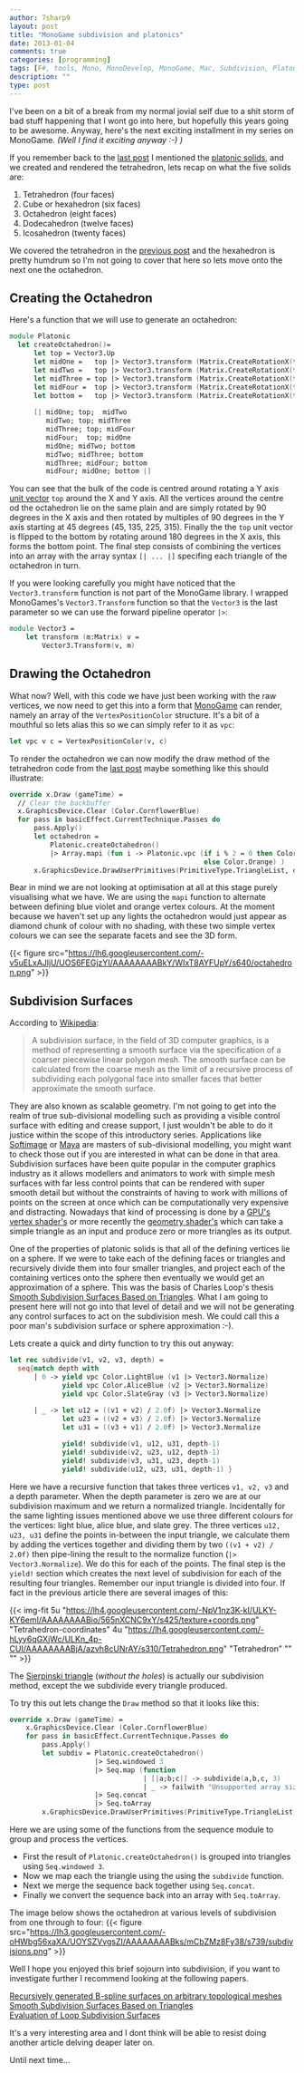 ```yaml
---
author: 7sharp9
layout: post
title: "MonoGame subdivision and platonics"
date: 2013-01-04
comments: true
categories: [programming]
tags: [F#, tools, Mono, MonoDevelop, MonoGame, Mac, Subdivision, Platonic]
description: ""
type: post
---
```

I've been on a bit of a break from my normal jovial self due to a shit storm of bad stuff happening that I wont go into here, but hopefully this years going to be awesome.  Anyway, here's the next exciting installment in my series on MonoGame.   *(Well I find it exciting anyway :-) )*  
<!-- more -->
If you remember back to the [last post][3] I mentioned the [platonic solids][1], and we created and rendered the tetrahedron, lets recap on what the five solids are:  

1. Tetrahedron (four faces)
2. Cube or hexahedron (six faces)
3. Octahedron (eight faces)
4. Dodecahedron (twelve faces)
5. Icosahedron (twenty faces)  

We covered the tetrahedron in the [previous post][3] and the hexahedron is pretty humdrum so I'm not going to cover that here so lets move onto the next one the octahedron.   

## Creating the Octahedron
  
Here's a function that we will use to generate an octahedron:  

```fsharp
module Platonic
  let createOctahedron()=    
      let top = Vector3.Up
      let midOne =   top |> Vector3.transform (Matrix.CreateRotationX(toRad 90.0f) * Matrix.CreateRotationY(toRad 45.f))
      let midTwo =   top |> Vector3.transform (Matrix.CreateRotationX(toRad 90.0f) * Matrix.CreateRotationY(toRad 135.f))
      let midThree = top |> Vector3.transform (Matrix.CreateRotationX(toRad 90.0f) * Matrix.CreateRotationY(toRad 225.f))
      let midFour =  top |> Vector3.transform (Matrix.CreateRotationX(toRad 90.0f) * Matrix.CreateRotationY(toRad 315.f))
      let bottom =   top |> Vector3.transform (Matrix.CreateRotationX(toRad 180.f))
      
      [| midOne; top;  midTwo
         midTwo; top; midThree
         midThree; top; midFour
         midFour;  top; midOne 
         midOne; midTwo; bottom
         midTwo; midThree; bottom
         midThree; midFour; bottom
         midFour; midOne; bottom |]
```

You can see that the bulk of the code is centred around rotating a Y axis [unit vector][4] `top` around the X and Y axis.  All the vertices around the centre od the octahedron lie on the same plain and are simply rotated by 90 degrees in the X axis and then rotated by multiples of 90 degrees in the Y axis starting at 45 degrees (45, 135, 225, 315).  Finally the the `top` unit vector is flipped to the bottom by rotating around 180 degrees in the X axis, this forms the bottom point.  The final step consists of combining the vertices into an array with the array syntax `[| ... |]` specifing each triangle of the octahedron in turn.  

If you were looking carefully you might have noticed that the `Vector3.transform` function is not part of the MonoGame library.  I wrapped MonoGames's `Vector3.Transform` function so that the `Vector3` is the last parameter so we can use the forward pipeline operator `|>`:

```fsharp
module Vector3 =
    let transform (m:Matrix) v = 
        Vector3.Transform(v, m)
```

## Drawing the Octahedron
What now?  Well, with this code we have just been working with the raw vertices, we now need to get this into a form that [MonoGame][2] can render, namely an array of the `VertexPositionColor` structure.  It's a bit of a mouthful so lets alias this so we can simply refer to it as `vpc`:  

```fsharp
let vpc v c = VertexPositionColor(v, c)
```

To render the octahedron we can now modify the draw method of the tetrahedron code from the [last post][3] maybe something like this should illustrate:  

```fsharp
override x.Draw (gameTime) =
  // Clear the backbuffer
  x.GraphicsDevice.Clear (Color.CornflowerBlue)
  for pass in basicEffect.CurrentTechnique.Passes do
      pass.Apply()
      let octahedron = 
          Platonic.createOctahedron() 
          |> Array.mapi (fun i -> Platonic.vpc (if i % 2 = 0 then Color.BlueViolet
                                                else Color.Orange) )
      x.GraphicsDevice.DrawUserPrimitives(PrimitiveType.TriangleList, octahedron, 0, octahedron.Length / 3)
```

Bear in mind we are not looking at optimisation at all at this stage purely visualising what we have.  We are using the `mapi` function to alternate between defining blue violet and orange vertex colours.  At the moment because we haven't set up any lights the octahedron would just appear as diamond chunk of colour with no shading, with these two simple vertex colours we can see the separate facets and see the 3D form.

{{< figure src="https://lh6.googleusercontent.com/-v5uELxAJljU/UOS6FEGjzYI/AAAAAAAABkY/WIxT8AYFUpY/s640/octahedron.png" >}}

## Subdivision Surfaces

According to [Wikipedia][5]:  

>A subdivision surface, in the field of 3D computer graphics, is a method of representing a smooth surface via the specification of a coarser piecewise linear polygon mesh. The smooth surface can be calculated from the coarse mesh as the limit of a recursive process of subdividing each polygonal face into smaller faces that better approximate the smooth surface.

They are also known as scalable geometry.  I'm not going to get into the realm of true sub-divisional modelling such as providing a visible control surface with editing and crease support, I just wouldn't be able to do it justice within the scope of this introductory series.  Applications like [Softimage][7] or [Maya][6] are masters of sub-divisional modelling, you might want to check those out if you are interested in what can be done in that area.  Subdivision surfaces have been quite popular in the computer graphics industry as it allows modellers and animators to work with simple mesh surfaces with far less control points that can be rendered with super smooth detail but without the constraints of having to work with millions of points on the screen at once which can be computationally very expensive and distracting.  Nowadays that kind of processing is done by a [GPU's][13] [vertex shader's][11] or more recently the [geometry shader's][12] which can take a simple triangle as an input and produce zero or more triangles as its output.  

One of the properties of platonic solids is that all of the defining vertices lie on a sphere.  If we were to take each of the defining faces or triangles and recursively divide them into four smaller triangles, and project each of the containing vertices onto the sphere then eventually we would get an approximation of a sphere.  This was the basis of Charles Loop's thesis [Smooth Subdivision Surfaces Based on Triangles][9].  What I am going to present here will not go into that level of detail and we will not be generating any control surfaces to act on the subdivision mesh.  We could call this a poor man's subdivision surface or sphere approximation :-).  

Lets create a quick and dirty function to try this out anyway:

```fsharp
let rec subdivide(v1, v2, v3, depth) =
  seq{match depth with
      | 0 -> yield vpc Color.LightBlue (v1 |> Vector3.Normalize) 
             yield vpc Color.AliceBlue (v2 |> Vector3.Normalize) 
             yield vpc Color.SlateGray (v3 |> Vector3.Normalize) 
             
      | _ -> let u12 = ((v1 + v2) / 2.0f) |> Vector3.Normalize
             let u23 = ((v2 + v3) / 2.0f) |> Vector3.Normalize
             let u31 = ((v3 + v1) / 2.0f) |> Vector3.Normalize

             yield! subdivide(v1, u12, u31, depth-1)
             yield! subdivide(v2, u23, u12, depth-1)
             yield! subdivide(v3, u31, u23, depth-1)
             yield! subdivide(u12, u23, u31, depth-1) }
```

Here we have a recursive function that takes three vertices `v1, v2, v3` and a depth parameter.   When the depth parameter is zero we are at our subdivision maximum and we return a normalized triangle.  Incidentally for the same lighting issues mentioned above we use three different colours for the vertices: light blue, alice blue, and slate grey.  The three vertices `u12, u23, u31` define the points in-between the input triangle, we calculate them by adding the vertices together and dividing them by two `((v1 + v2) / 2.0f)` then pipe-lining the result to the normalize function (`|> Vector3.Normalize`).  We do this for each of the points.  The final step is the `yield!` section which creates the next level of subdivision for each of the resulting four triangles.  Remember our input triangle is divided into four.  If fact in the previous article there are several images of this:

{{< img-fit
  5u "https://lh4.googleusercontent.com/-NpV1nz3K-kI/ULKY-KY6emI/AAAAAAAABio/565nXCNC9xY/s425/texture+coords.png" "Tetrahedron-coordinates"
  4u "https://lh4.googleusercontent.com/-hLyy6qGXjWc/ULKn_4p-CUI/AAAAAAAABjA/azvh8cUNrAY/s310/Tetrahedron.png" "Tetrahedron" ""  "" >}}

The [Sierpinski triangle][14] (*without the holes*) is actually our subdivision method, except the we subdivide every triangle produced.   

To try this out lets change the `Draw` method so that it looks like this:  

```fsharp
override x.Draw (gameTime) =
    x.GraphicsDevice.Clear (Color.CornflowerBlue)
    for pass in basicEffect.CurrentTechnique.Passes do
        pass.Apply()
        let subdiv = Platonic.createOctahedron() 
                     |> Seq.windowed 3
                     |> Seq.map (function 
                                 | [|a;b;c|] -> subdivide(a,b,c, 3)         
                                 | _ -> failwith "Unsupported array size." )                 
                     |> Seq.concat 
                     |> Seq.toArray                                                                         
        x.GraphicsDevice.DrawUserPrimitives(PrimitiveType.TriangleList, subdiv, 0, subdiv.Length / 3)
```

Here we are using some of the functions from the sequence module to group and process the vertices.

* First the result of `Platonic.createOctahedron()` is grouped into triangles using `Seq.windowed 3`.
* Now we map each the triangle using the using the `subdivide` function.  
* Next we merge the sequence back together using `Seq.concat`.
* Finally we convert the sequence back into an array with `Seq.toArray`.  

The image below shows the octahedron at various levels of subdivision from one through to four:
{{< figure src="https://lh3.googleusercontent.com/-oHWbg56xaXA/UOYSZVvgsZI/AAAAAAAABks/mCbZMz8Fy38/s739/subdivisions.png" >}}

Well I hope you enjoyed this brief sojourn into subdivision, if you want to investigate further I recommend looking at the following papers.  

[Recursively generated B-spline surfaces on arbitrary topological meshes][8]  
[Smooth Subdivision Surfaces Based on Triangles][9]  
[Evaluation of Loop Subdivision Surfaces][10]  

It's a very interesting area and I dont think will be able to resist doing another article delving deaper later on.  

Until next time...

[1]:http://en.wikipedia.org/wiki/Platonic_solid
[2]:http://monogame.codeplex.com
[3]:https://github.com/7sharp9/PlatonicSolids
[4]:http://en.wikipedia.org/wiki/Unit_vector
[5]:http://en.wikipedia.org/wiki/Subdivision_surface
[6]:http://usa.autodesk.com/maya/
[7]:http://usa.autodesk.com/adsk/servlet/pc/index?id=13571168&siteID=123112
[8]:http://www.cs.berkeley.edu/~sequin/CS284/PAPERS/CatmullClark_SDSurf.pdf
[9]:http://research.microsoft.com/~cloop/thesis.pdf
[10]:http://www.dgp.toronto.edu/people/stam/reality/Research/pdf/loop.pdf
[11]:http://en.wikipedia.org/wiki/Shader#Vertex_shaders
[12]:http://en.wikipedia.org/wiki/Shader#Geometry_shaders
[13]:http://en.wikipedia.org/wiki/Graphics_processing_unit
[14]:http://en.wikipedia.org/wiki/Sierpinski_triangle
